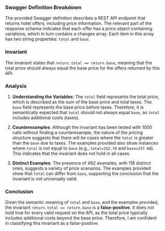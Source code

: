 ### Swagger Definition Breakdown
The provided Swagger definition describes a REST API endpoint that returns hotel offers, including price information. The relevant part of the response schema indicates that each offer has a price object containing variations, which in turn contains a changes array. Each item in this array has two string properties: `total` and `base`.

### Invariant
The invariant states that `return.total == return.base`, meaning that the total price should always equal the base price for the offers returned by this API.

### Analysis
1. **Understanding the Variables**: The `total` field represents the total price, which is described as the sum of the base price and total taxes. The `base` field represents the base price before taxes. Therefore, it is semantically expected that `total` should not always equal `base`, as `total` includes additional costs (taxes).

2. **Counterexamples**: Although the invariant has been tested with 1000 calls without finding a counterexample, the nature of the pricing structure suggests that there will be cases where the `total` is greater than the `base` due to taxes. The examples provided also show instances where `total` is not equal to `base` (e.g., `total=252.78` and `base=237.60`). This indicates that the invariant does not hold in all cases.

3. **Distinct Examples**: The presence of 492 examples, with 118 distinct ones, suggests a variety of price scenarios. The examples provided show that `total` can differ from `base`, supporting the conclusion that the invariant is not universally valid.

### Conclusion
Given the semantic meaning of `total` and `base`, and the examples provided, the invariant `return.total == return.base` is a **false-positive**. It does not hold true for every valid request on the API, as the total price typically includes additional costs beyond the base price. Therefore, I am confident in classifying this invariant as a false-positive.
